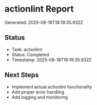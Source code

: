# actionlint Report

Generated: 2025-08-18T18:19:35.932Z

## Status
- Task: actionlint
- Status: Completed
- Timestamp: 2025-08-18T18:19:35.932Z

## Next Steps
- Implement actual actionlint functionality
- Add proper error handling
- Add logging and monitoring
